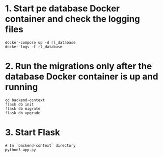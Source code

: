# 1. Start pe database Docker container and check the logging files
```
docker-compose up -d rl_database
docker logs -f rl_database
```

# 2. Run the migrations only after the database Docker container is up and running

```
cd backend-context
flask db init
flask db migrate
flask db upgrade
```

# 3. Start Flask
```
# In `backend-context` directory
python3 app.py
```
